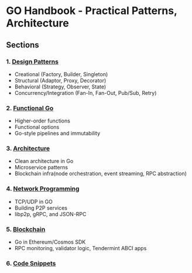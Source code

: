 # GO Handbook - Practical Patterns, Architecture

## Sections

### 1. [Design Patterns](./design-patterns/)
- Creational (Factory, Builder, Singleton)
- Structural (Adaptor, Proxy, Decorator)
- Behavioral (Strategy, Observer, State)
- Concurrency/Integration (Fan-In, Fan-Out, Pub/Sub, Retry)

### 2. [Functional Go](./functional-go/fuctional-go.md)
- Higher-order functions
- Functional options
- Go-style pipelines and immutability

### 3. [Architecture](./architecture/)
- Clean architecture in Go
- Microservice patterns
- Blockchain infra(node orchestration, event streaming, RPC abstraction)

### 4. [Network Programming](/network-programming/)
- TCP/UDP in GO
- Building P2P services
- libp2p, gRPC, and JSON-RPC
  

### 5. [Blockchain](./blockchain/)
- Go in Ethereum/Cosmos SDK
- RPC monitoring, validator logic, Tendermint ABCI apps

### 6. [Code Snippets](./code-snippets/)

